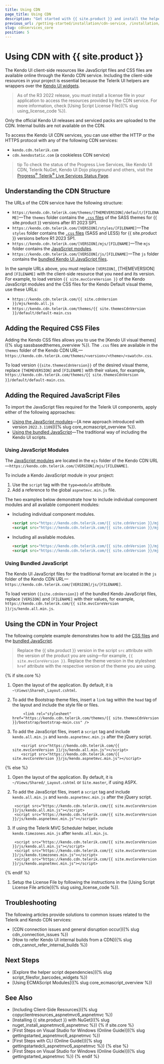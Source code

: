 ```yaml
---
title: Using CDN
page_title: Using CDN
description: "Get started with {{ site.product }} and install the helpers by using the Telerik UI CDN services."
previous_url: /getting-started/installation/cdn-service, /installation/cdn-service, /installation-mvc/adding-client-side-resources/cdn-service
slug: cdnservices_core
position: 5
---
```


# Using CDN with {{ site.product }}

The Kendo UI client-side resources like JavaScript files and CSS files are available online through the Kendo CDN service. Including the client-side resources in your project is essential because the Telerik UI helpers are wrappers over the [Kendo UI widgets](https://docs.telerik.com/kendo-ui/intro/first-steps).

> As of the R3 2022 release, you must install a license file in your application to access the resources provided by the CDN service. For more information, check [Using Script License File]({% slug using_license_code %}).

Only the official Kendo UI releases and serviced packs are uploaded to the CDN. Internal builds are not available on the CDN.

To access the Kendo UI CDN services, you can use either the HTTP or the HTTPS protocol with any of the following CDN services:

* `kendo.cdn.telerik.com`
* `cdn.kendostatic.com` (a cookieless CDN service)

>tip To check the status of the Progress Live Services, like Kendo UI CDN, Telerik NuGet, Kendo UI Dojo playground and others, visit the [Progress<sup>®</sup> Telerik<sup>®</sup> Live Services Status Page](http://status.telerik.com/).

## Understanding the CDN Structure

The URLs of the CDN service have the following structure:

* `https://kendo.cdn.telerik.com/themes/[THEMEVERSION]/default/[FILENAME]`&mdash;The `themes` folder contains the [`.css` files](#adding-the-required-css-files) of the SASS themes for {{ site.product }} versions after R1 2023 SP1.
* `https://kendo.cdn.telerik.com/[VERSION]/styles/[FILENAME]`&mdash;The `styles` folder contains the [`.css` files](#adding-the-required-css-files) (SASS and LESS) for {{ site.product }} versions before R1 2023 SP1. 
* `https://kendo.cdn.telerik.com/[VERSION]/mjs/[FILENAME]`&mdash;The `mjs` folder contains the [JavaScript modules](#using-javascript-modules).
* `https://kendo.cdn.telerik.com/[VERSION]/js/[FILENAME]`&mdash;The `js` folder contains the [bundled Kendo UI JavaScript files](#using-bundled-javascript).

In the sample URLs above, you must replace `[VERSION]`, [THEMEVERSION] and `[FILENAME]` with the client-side resource that you need and its version. For example, to load version `{{ site.mvcCoreVersion }}` of the Kendo JavaScript modules and the CSS files for the Kendo Default visual theme, use these URLs:

* `https://kendo.cdn.telerik.com/{{ site.cdnVersion }}/mjs/kendo.all.js`
* `https://kendo.cdn.telerik.com/themes/{{ site.themesCdnVersion }}/default/default-main.css`

## Adding the Required CSS Files

Adding the Kendo CSS files allows you to use the [Kendo UI visual themes]({% slug sassbasedthemes_overview %}). The `.css` files are available in the `themes` folder of the Kendo CDN URL&mdash;`https://kendo.cdn.telerik.com/themes/<version>/<theme>/<swatch>.css`.

To load version `{{site.themesCdnVersion}}` of the desired visual theme, replace `[THEMEVERSION]` and `[FILENAME]` with their values, for example, `https://kendo.cdn.telerik.com/themes/{{ site.themesCdnVersion }}/default/default-main.css`.

## Adding the Required JavaScript Files

To import the JavaScript files required for the Telerik UI components, apply either of the following approaches:

 * [Using the JavaScript modules](#using-javascript-modules)&mdash;[A new approach introduced with version `2022.3.1109`]({% slug core_ecmascript_overview %}).
 * [Using the bundled JavaScript](#using-bundled-javascript)&mdash;The traditional way of including the Kendo UI scripts.

### Using JavaScript Modules

The [JavaScript modules](https://developer.mozilla.org/en-US/docs/Web/JavaScript/Guide/Modules) are located in the `mjs` folder of the Kendo CDN URL&mdash;`https://kendo.cdn.telerik.com/[VERSION]/mjs/[FILENAME]`.

To include a Kendo JavaScript module in your project:

1. Use the `script` tag with the `type=module` attribute.
1. Add a reference to the global `aspnetmvc.min.js` file.

The two examples below demonstrate how to include individual component modules and all available component modules:

* Including individual component modules.

    ```html
    <script src="https://kendo.cdn.telerik.com/{{ site.cdnVersion }}/mjs/kendo.grid.js" type="module"></script> <!-- Include the Grid module. The rest of the dependencies required by the Grid will be loaded automatically. -->
    <script src="https://kendo.cdn.telerik.com/{{ site.cdnVersion }}/mjs/kendo.aspnetmvc.js" type="module"></script> <!-- Include the global `kendo.aspnetmvc.js` file. -->
    ```

* Including all available modules.

    ```html
    <script src="https://kendo.cdn.telerik.com/{{ site.cdnVersion }}/mjs/kendo.all.js" type="module"></script> <!-- Include all Kendo UI modules. -->
    <script src="https://kendo.cdn.telerik.com/{{ site.cdnVersion }}/mjs/kendo.aspnetmvc.js" type="module"></script> <!-- Include the global `kendo.aspnetmvc.js` file. -->
    ```

### Using Bundled JavaScript

The Kendo UI JavaScript files for the traditional format are located in the `js` folder of the Kendo CDN URL&mdash;`https://kendo.cdn.telerik.com/[VERSION]/js/[FILENAME]`.

To load version `{{site.cdnVersion}}` of the bundled Kendo JavaScript files, replace `[VERSION]` and `[FILENAME]` with their values, for example, `https://kendo.cdn.telerik.com/{{ site.mvcCoreVersion }}/js/kendo.all.min.js`.

## Using the CDN in Your Project

The following complete example demonstrates how to add the [CSS files](#adding-the-required-css-files) and the [bundled JavaScript](#using-bundled-javascript).

>Replace the {{ site.product }} version in the script `src` attribute with the version of the product you are using&mdash;for example, `{{ site.mvcCoreVersion }}`. Replace the theme version in the stylesheet `href` attribute with the respective version of the theme you are using.

{% if site.core %}
1. Open the layout of the application. By default, it is `~\Views\Shared\_Layout.cshtml`.

1. To add the Bootstrap theme files, insert a `link` tag within the `head` tag of the layout and include the style file or files.

    ```
         <link rel="stylesheet" href="https://kendo.cdn.telerik.com/themes/{{ site.themesCdnVersion }}/bootstrap/bootstrap-main.css" />
    ```

1. To add the JavaScript files, insert a `script` tag and include `kendo.all.min.js` and `kendo.aspnetmvc.min.js` after the jQuery script.

    ```
        <script src="https://kendo.cdn.telerik.com/{{ site.mvcCoreVersion }}/js/kendo.all.min.js"></script>
        <script src="https://kendo.cdn.telerik.com/{{ site.mvcCoreVersion }}/js/kendo.aspnetmvc.min.js"></script>
    ```

{% else %}
1. Open the layout of the application. By default, it is `~/Views/Shared/_Layout.cshtml` or `Site.master`, if using ASPX.

1. To add the JavaScript files, insert a `script` tag and include `kendo.all.min.js` and `kendo.aspnetmvc.min.js` after the jQuery script.

        <script src="https://kendo.cdn.telerik.com/{{ site.mvcCoreVersion }}/js/kendo.all.min.js"></script>
        <script src="https://kendo.cdn.telerik.com/{{ site.mvcCoreVersion }}/js/kendo.aspnetmvc.min.js"></script>

1. If using the Telerik MVC Scheduler helper, include `kendo.timezones.min.js` after `kendo.all.min.js`.

        <script src="https://kendo.cdn.telerik.com/{{ site.mvcCoreVersion }}/js/kendo.all.min.js"></script>
        <script src="https://kendo.cdn.telerik.com/{{ site.mvcCoreVersion }}/js/kendo.timezones.min.js"></script>
        <script src="https://kendo.cdn.telerik.com/{{ site.mvcCoreVersion }}/js/kendo.aspnetmvc.min.js"></script>
{% endif %}

1. Setup the License File by following the instructions in the [Using Script License File article]({% slug using_license_code %}).

## Troubleshooting

The following articles provide solutions to common issues related to the Telerik and Kendo CDN services:

* [CDN connection issues and general disruption occur]({% slug cdn_connection_issues %})
* [How to refer Kendo UI internal builds from a CDN]({% slug cdn_cannot_refer_internal_builds %})

## Next Steps

* [Explore the helper script dependencies]({% slug script_filesfor_barcodes_widgets %})
* [Using ECMAScript Modules]({% slug core_ecmascript_overview %})
## See Also

* [Including Client-Side Resources]({% slug copyclientresources_aspnetmvc6_aspnetmvc %})
* [Installing {{ site.product }} with NuGet]({% slug nuget_install_aspnetmvc6_aspnetmvc %})
{% if site.core %}
* [First Steps on Visual Studio for Windows (Online Guide)]({% slug gettingstarted_aspnetmvc6_aspnetmvc %})
* [First Steps with CLI (Online Guide)]({% slug gettingstartedcli_aspnetmvc6_aspnetmvc %})
{% else %}
* [First Steps on Visual Studio for Windows (Online Guide)]({% slug gettingstarted_aspnetmvc %})
{% endif %}
